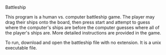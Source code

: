 Battleship

This program is a human vs. computer battleship game. The player may drag their ships onto the board, then press start and attempt to guess where the computer's ships are before the computer guesses where all of the player's ships are. More detailed instructions are provided in the game.

To run, download and open the battleship file with no extension. It is a unix executable file.
